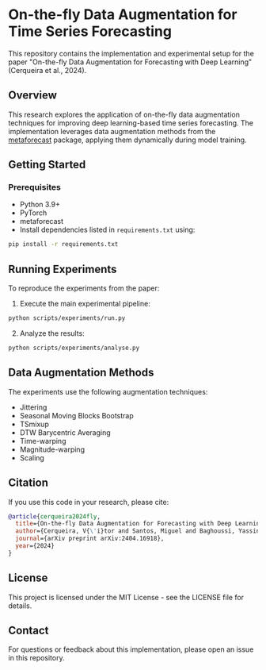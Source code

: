 # On-the-fly Data Augmentation for Time Series Forecasting

This repository contains the implementation and experimental setup for the paper "On-the-fly Data Augmentation for Forecasting with Deep Learning" (Cerqueira et al., 2024).

## Overview

This research explores the application of on-the-fly data 
augmentation techniques for improving deep learning-based 
time series forecasting. The implementation leverages 
data augmentation methods from the [metaforecast](https://github.com/vcerqueira/metaforecast) package, applying them dynamically during model training.

## Getting Started

### Prerequisites

- Python 3.9+
- PyTorch
- metaforecast
- Install dependencies listed in `requirements.txt` using:

```bash
pip install -r requirements.txt
```

## Running Experiments

To reproduce the experiments from the paper:

1. Execute the main experimental pipeline:
```bash
python scripts/experiments/run.py
```

2. Analyze the results:
```bash
python scripts/experiments/analyse.py
```

## Data Augmentation Methods

The experiments use the following augmentation techniques:
- Jittering
- Seasonal Moving Blocks Bootstrap
- TSmixup
- DTW Barycentric Averaging
- Time-warping
- Magnitude-warping
- Scaling

## Citation

If you use this code in your research, please cite:

```bibtex
@article{cerqueira2024fly,
  title={On-the-fly Data Augmentation for Forecasting with Deep Learning},
  author={Cerqueira, V{\'i}tor and Santos, Miguel and Baghoussi, Yassine and Soares, Carlos},
  journal={arXiv preprint arXiv:2404.16918},
  year={2024}
}
```

## License

This project is licensed under the MIT License - see the LICENSE file for details.

## Contact

For questions or feedback about this implementation, please open an issue in this repository.
